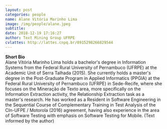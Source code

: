 ```yaml
---
layout: post
categories: people
name: Alane Vitória Marinho Lima 
image: /img/people/alane.jpeg
subtitle: 
date: 2018-12-19 17:16:27
author: Text Mining Group UFRPE
cvlattes: http://lattes.cnpq.br/8915298266829544
---
```


<b>Short Bio</b><br/>
Alane Vitória Marinho Lima holds a bachelor's degree in Information Systems from the Federal Rural University of Pernambuco (UFRPE) at the Academic Unit of Serra Talhada (2015). She currently holds a master's degree in the Post-Graduate Program in Applied Informatics (PPGIA) at the Federal Rural University of Pernambuco (UFRPE) in Sede-Recife, where she focuses on the Mineração de Texto area, more specifically on the Information Extraction activity, the Relationship Extraction task as a master's research. He has worked as a Resident in Software Engineering in the Sequential Course of Complementary Training in Test Analysis of the CIn-UFPE / Motorola (2016) agreement, having also experience in the area of Software Testing with emphasis on Software Testing for Mobile. (Text informed by the author)